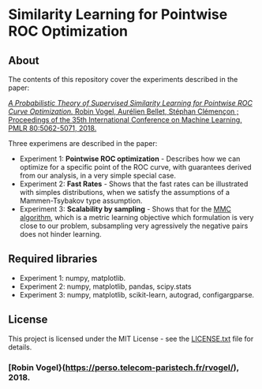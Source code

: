 # Similarity Learning for Pointwise ROC Optimization


## About
The contents of this repository cover the experiments described in the paper:

[*A Probabilistic Theory of Supervised Similarity Learning for Pointwise ROC Curve Optimization.*
Robin Vogel, Aurélien Bellet, Stéphan Clémençon ; Proceedings of the 35th International Conference on Machine Learning, PMLR 80:5062-5071, 2018.](http://proceedings.mlr.press/v80/vogel18a.html)

Three experimens are described in the paper:
* Experiment 1: **Pointwise ROC optimization** - Describes how we can optimize for a specific point of the ROC curve, with guarantees derived from our analysis, in a very simple special case.
* Experiment 2: **Fast Rates** - Shows that the fast rates can be illustrated with simples distributions, when we satisfy the assumptions of a Mammen-Tsybakov type assumption.
* Experiment 3: **Scalability by sampling** - Shows that for the [MMC algorithm](https://dl.acm.org/citation.cfm?id=2968618.2968683), which is a metric learning objective which formulation is very close to our problem, subsampling very agressively the negative pairs does not hinder learning.

## Required libraries

* Experiment 1: numpy, matplotlib.
* Experiment 2: numpy, matplotlib, pandas, scipy.stats
* Experiment 3: numpy, matplotlib, scikit-learn, autograd, configargparse.

## License

This project is licensed under the MIT License - see the [LICENSE.txt](LICENSE.txt) file for details.

### [Robin Vogel}(https://perso.telecom-paristech.fr/rvogel/), 2018.
